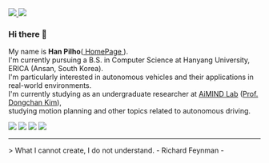 <a href="https://www.linkedin.com/in/pilho-han-0965b0211" target="_blank">
  <img src="https://img.shields.io/badge/LinkedIn-0A66C2?style=flat&logo=LinkedIn&logoColor=ffffff"/>
</a>
<a href="mailto:hanfeelhoo@gmail.com" target="_blank">
  <img src="https://img.shields.io/badge/hanfeelhoo@gmail.com-EA4335?style=flat&logo=Gmail&logoColor=ffffff"/>
</a>

### Hi there 👋

My name is **Han Pilho**(<a href="https://phan.kr" target="_blank">
 HomePage
</a>).<br>
I'm currently pursuing a B.S. in Computer Science at Hanyang University, ERICA (Ansan, South Korea).  
I'm particularly interested in autonomous vehicles and their applications in real-world environments.  
I'm currently studying as an undergraduate researcher at <a href="https://sites.google.com/view/aimind-hyu" target="_blank">AiMIND Lab</a> ([Prof. Dongchan Kim](https://dongchan0507.wixsite.com/hyu-erica)),   
studying motion planning and other topics related to autonomous driving.

<div>
  <img src="https://img.shields.io/badge/C-A8B9CC?style=flat-square&logo=C&logoColor=black"/>
  <img src="https://img.shields.io/badge/C++-00599C?style=flat-square&logo=cplusplus&logoColor=white"/>
  <img src="https://img.shields.io/badge/Python-3776AB?style=flat-square&logo=python&logoColor=white"/>
  <img src="https://img.shields.io/badge/ROS%202-22314E?style=flat-square&logo=ros&logoColor=white"/>
</div>
<hr>
> What I cannot create, I do not understand. - Richard Feynman -
